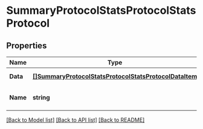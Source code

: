 # SummaryProtocolStatsProtocolStatsProtocol

## Properties
Name | Type | Description | Notes
------------ | ------------- | ------------- | -------------
**Data** | [**[]SummaryProtocolStatsProtocolStatsProtocolDataItem**](SummaryProtocolStatsProtocol-StatsProtocolDataItem.md) |  | [default to null]
**Name** | **string** | The name of the protocol. | [optional] [default to null]

[[Back to Model list]](../README.md#documentation-for-models) [[Back to API list]](../README.md#documentation-for-api-endpoints) [[Back to README]](../README.md)



